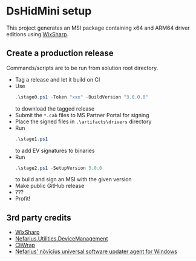 ﻿# DsHidMini setup

This project generates an MSI package containing x64 and ARM64 driver editions using [WixSharp](https://github.com/oleg-shilo/wixsharp).

## Create a production release

Commands/scripts are to be run from solution root directory.

- Tag a release and let it build on CI
- Use  
  ```PowerShell
  .\stage0.ps1 -Token "xxx" -BuildVersion "3.0.0.0"  
  ```  
  to download the tagged release
- Submit the `*.cab` files to MS Partner Portal for signing
- Place the signed files in `.\artifacts\drivers` directory
- Run  
  ```PowerShell
  .\stage1.ps1
  ```  
  to add EV signatures to binaries
- Run  
  ```PowerShell
  .\stage2.ps1 -SetupVersion 3.0.0
  ```   
  to build and sign an MSI with the given version
- Make public GitHub release
- ???
- Profit!

## 3rd party credits

- [WixSharp](https://github.com/oleg-shilo/wixsharp)
- [Nefarius.Utilities.DeviceManagement](https://github.com/nefarius/Nefarius.Utilities.DeviceManagement)
- [CliWrap](https://github.com/Tyrrrz/CliWrap)
- [Nefarius' nŏvīcĭus universal software updater agent for Windows](https://github.com/nefarius/vicius)
